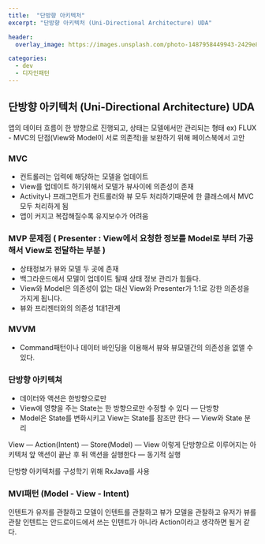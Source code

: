 ```yaml
---
title:  "단방향 아키텍처"
excerpt: "단방향 아키텍처 (Uni-Directional Architecture) UDA"

header:
  overlay_image: https://images.unsplash.com/photo-1487958449943-2429e8be8625?ixlib=rb-1.2.1&ixid=eyJhcHBfaWQiOjEyMDd9&auto=format&fit=crop&w=1500&q=80

categories:
  - dev
  - 디자인패턴
---
```


## 단방향 아키텍처 (Uni-Directional Architecture) UDA  

앱의 데이터 흐름이 한 방향으로 진행되고, 상태는 모델에서만 관리되는 형태
ex) FLUX - MVC의 단점(View와 Model이 서로 의존적)을 보완하기 위해 페이스북에서 고안  
### MVC
- 컨트롤러는 입력에 해당하는 모델을 업데이트
- View를 업데이트 하기위해서 모델가 뷰사이에 의존성이 존재
- Activity나 프래그먼트가 컨트롤러와 뷰 모두 처리하기때문에 한 클래스에서 MVC 모두 처리하게 됨
- 앱이 커지고 복잡해질수록 유지보수가 어려움


### MVP 문제점 ( Presenter : View에서 요청한 정보를 Model로 부터 가공해서 View로 전달하는 부분 )
- 상태정보가 뷰와 모델 두 곳에 존재
- 백그라운드에서 모델이 업데이트 될때 상태 정보 관리가 힘들다.
- View와 Model은 의존성이 없는 대신 View와 Presenter가 1:1로 강한 의존성을 가지게 됩니다.
- 뷰와 프리젠터와의 의존성 1대1관계

### MVVM 
- Command패턴이나 데이터 바인딩을 이용해서 뷰와 뷰모델간의 의존성을 없앨 수 있다.


### 단방향 아키텍쳐
- 데이터와 액션은 한방향으로만
- View에 영향을 주는 State는 한 방향으로만 수정할 수 있다 — 단방향
- Model은 State를 변화시키고 View는 State를 참조만 한다 — View와 State 분리

View — Action(Intent) — Store(Model) — View 이렇게 단방향으로 이루어지는 아키텍처
앞 액션이 끝난 후 뒤 액션을 실행한다 — 동기적 실행

단방향 아키텍처를 구성학기 위해 RxJava를 사용

### MVI패턴 (Model - View - Intent)
인텐트가 유저를 관찰하고 모델이 인텐트를 관찰하고 뷰가 모델을 관찰하고 유저가 뷰를 관찰
인텐트는 안드로이드에서 쓰는 인텐트가 아니라 Action이라고 생각하면 될거 같다.
